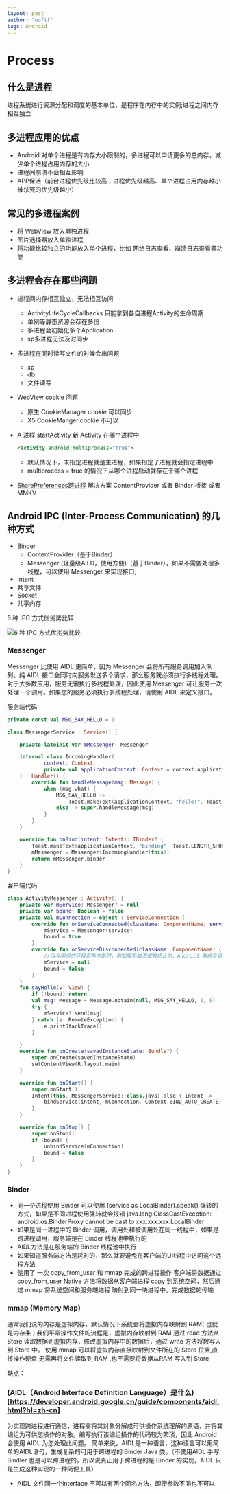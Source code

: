 ```yaml
---
layout: post
author: "ooftf"
tags: Android
---
```


# Process
## 什么是进程
进程系统进行资源分配和调度的基本单位，是程序在内存中的实例;进程之间内存相互独立

## 多进程应用的优点
* Android 对单个进程是有内存大小限制的，多进程可以申请更多的总内存，减少单个进程占用内存的大小
* 进程间崩溃不会相互影响
* APP保活（前台进程优先级比较高；进程优先级越高、单个进程占用内存越小被杀死的优先级越小）
## 常见的多进程案例
* 将 WebView 放入单独进程
* 图片选择器放入单独进程
* 将功能比较独立的功能放入单个进程，比如 网络日志查看、崩溃日志查看等功能
## 多进程会存在那些问题
* 进程间内存相互独立，无法相互访问
    * ActivityLifeCycleCallbacks 只能拿到各自进程Activity的生命周期
    * 单例等静态资源会存在多份
    * 多进程会初始化多个Application
    * sp多进程无法及时同步
* 多进程在同时读写文件的时候会出问题
    * sp
    * db
    * 文件读写

* WebView cookie 问题
    * 原生 CookieManager cookie 可以同步
    * X5  CookieManger cookie 不可以
* A 进程 startActivity 新 Activity 在哪个进程中
    ```xml
    <activity android:multiprocess="true"> 
    ```
    * 默认情况下，未指定进程就是主进程，如果指定了进程就会指定进程中 
    * multiprocess = true 的情况下从哪个进程启动就存在于哪个进程 
  
* [SharePreferences跨进程](https://ooftf.github.io/2021/06/18/SharedPreferences/)
    解决方案 ContentProvider 或者 Binder 桥接 或者 MMKV

## Android IPC (Inter-Process Communication) 的几种方式
* Binder
    * ContentProvider（基于Binder）
    * Messenger  (轻量级AILD，使用方便)（基于Binder），如果不需要处理多线程，可以使用 Messenger 来实现接口;
* Intent
* 共享文件
* Socket
* 共享内存

6 种 IPC 方式优劣势比较

![6 种 IPC 方式优劣势比较](https://github.com/ooftf/ooftf.github.io/blob/master/images/ipc.jpg?raw=true)

### Messenger
Messenger 比使用 AIDL 更简单，因为 Messenger 会将所有服务调用加入队列。纯 AIDL 接口会同时向服务发送多个请求，那么服务就必须执行多线程处理。
对于大多数应用，服务无需执行多线程处理，因此使用 Messenger 可让服务一次处理一个调用。如果您的服务必须执行多线程处理，请使用 AIDL 来定义接口。

服务端代码
```kotlin
private const val MSG_SAY_HELLO = 1

class MessengerService : Service() {

    private lateinit var mMessenger: Messenger

    internal class IncomingHandler(
            context: Context,
            private val applicationContext: Context = context.applicationContext
    ) : Handler() {
        override fun handleMessage(msg: Message) {
            when (msg.what) {
                MSG_SAY_HELLO ->
                    Toast.makeText(applicationContext, "hello!", Toast.LENGTH_SHORT).show()
                else -> super.handleMessage(msg)
            }
        }
    }

    override fun onBind(intent: Intent): IBinder? {
        Toast.makeText(applicationContext, "binding", Toast.LENGTH_SHORT).show()
        mMessenger = Messenger(IncomingHandler(this))
        return mMessenger.binder
    }
}

```
客户端代码
```kotlin
class ActivityMessenger : Activity() {
    private var mService: Messenger? = null
    private var bound: Boolean = false
    private val mConnection = object : ServiceConnection {
        override fun onServiceConnected(className: ComponentName, service: IBinder) {
            mService = Messenger(service)
            bound = true
        }
        override fun onServiceDisconnected(className: ComponentName) {
            //当与服务的连接意外中断时，例如服务崩溃或被终止时，Android 系统会调用该方法。当客户端取消绑定时，系统不会调用该方法。
            mService = null
            bound = false
        }
    }
    fun sayHello(v: View) {
        if (!bound) return
        val msg: Message = Message.obtain(null, MSG_SAY_HELLO, 0, 0)
        try {
            mService?.send(msg)
        } catch (e: RemoteException) {
            e.printStackTrace()
        }

    }
    override fun onCreate(savedInstanceState: Bundle?) {
        super.onCreate(savedInstanceState)
        setContentView(R.layout.main)
    }

    override fun onStart() {
        super.onStart()
        Intent(this, MessengerService::class.java).also { intent ->
            bindService(intent, mConnection, Context.BIND_AUTO_CREATE)
        }
    }

    override fun onStop() {
        super.onStop()
        if (bound) {
            unbindService(mConnection)
            bound = false
        }
    }
}
```

### Binder
* 同一个进程使用 Binder 可以使用 (service as LocalBinder).speak() 强转的方式，如果是不同进程使用强转就会报错 java.lang.ClassCastException: android.os.BinderProxy cannot be cast to xxx.xxx.xxx.LocalBinder
* 如果是同一进程中的 Binder 调用，调用处和被调用处在同一线程中，如果是跨进程调用，服务端是在 Binder 线程池中执行的
* AIDL方法是在服务端的 Binder 线程池中执行
* 如果知道服务端方法是耗时的，那么就要避免在客户端的UI线程中访问这个远程方法
* 使用了 一次 copy_from_user 和 mmap 完成的跨进程操作
  客户端将数据通过 copy_from_user Native 方法将数据从客户端进程 copy 到系统空间，然后通过 mmap 将系统空间和服务端进程 映射到同一块进程中。完成数据的传输

### mmap (Memory Map)   
通常我们说的内存是虚拟内存，默认情况下系统会将虚拟内存映射到 RAM( 也就是内存条 )
我们平常操作文件的流程是，虚拟内存映射到 RAM 通过 read 方法从 Store 读取数据到虚拟内存，修改虚拟内存中的数据后，通过 write 方法将数写入到 Store 中。
使用 mmap 可以将虚拟内存直接映射到文件所在的 Store 位置,直接操作硬盘.无需再将文件读取到 RAM ,也不需要将数据从RAM 写入到 Store

缺点：
### (AIDL（Android Interface Definition Language）是什么)[https://developer.android.google.cn/guide/components/aidl.html?hl=zh-cn]
为实现跨进程进行通信，进程需将其对象分解成可供操作系统理解的原语，并将其编组为可供您操作的对象。编写执行该编组操作的代码较为繁琐，因此 Android 会使用 AIDL 为您处理此问题。
简单来说，AIDL是一种语言，这种语言可以用简单的AIDL语句，生成复杂的可用于跨进程的 Binder Java 类。（不使用AIDL 手写 Bindler 也是可以跨进程的，所以说真正用于跨进程的是 Binder 的实现，AIDL 只是生成这种实现的一种简便工具）

* AIDL 文件同一个interface 不可以有两个同名方法，即使参数不同也不可以




